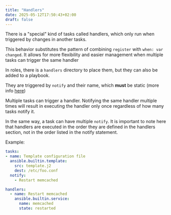 ```yaml
---
title: "Handlers"
date: 2025-05-12T17:50:43+02:00
draft: false
---
```


There is a "special" kind of tasks called handlers, which only run when triggered by changes in another tasks.

This behavior substitutes the pattern of combining `register` with `when: var changed`. It allows for more flexibility and easier management when multiple tasks can trigger the same handler


In roles, there is a `handlers` directory to place them, but they can also be added to a playbook.


They are triggered by `notify` and their name, which **must** be static (more info [here](https://docs.ansible.com/ansible/latest/playbook_guide/playbooks_handlers.html#using-variables-with-handlers))


Multiple tasks can trigger a handler. Notifying the same handler multiple times will result in executing the handler only once regardless of how many tasks notify it.

In the same way, a task can have multiple `notify`. It is important to note here that handlers are executed in the order they are defined in the handlers section, not in the order listed in the notify statement.

Example:

```yaml
tasks:
- name: Template configuration file
  ansible.builtin.template:
    src: template.j2
    dest: /etc/foo.conf
  notify:
    - Restart memcached

handlers:
  - name: Restart memcached
    ansible.builtin.service:
      name: memcached
      state: restarted
```